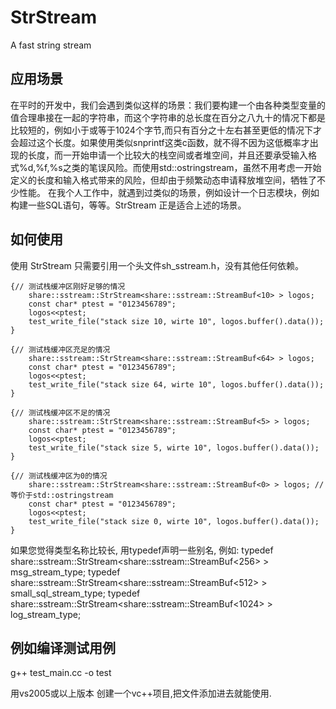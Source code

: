 # StrStream
A fast string stream

## 应用场景 ## 
在平时的开发中，我们会遇到类似这样的场景：我们要构建一个由各种类型变量的值合理串接在一起的字符串，而这个字符串的总长度在百分之八九十的情况下都是比较短的，例如小于或等于1024个字节,而只有百分之十左右甚至更低的情况下才会超过这个长度。如果使用类似snprintf这类c函数，就不得不因为这低概率才出现的长度，而一开始申请一个比较大的栈空间或者堆空间，并且还要承受输入格式%d,%f,%s之类的笔误风险。而使用std::ostringstream，虽然不用考虑一开始定义的长度和输入格式带来的风险，但却由于频繁动态申请释放堆空间，牺牲了不少性能。 在我个人工作中，就遇到过类似的场景，例如设计一个日志模块，例如构建一些SQL语句，等等。StrStream 正是适合上述的场景。


## 如何使用 ##
使用 StrStream 只需要引用一个头文件sh_sstream.h，没有其他任何依赖。

    {// 测试栈缓冲区刚好足够的情况
        share::sstream::StrStream<share::sstream::StreamBuf<10> > logos;
        const char* ptest = "0123456789";
        logos<<ptest;
        test_write_file("stack size 10, wirte 10", logos.buffer().data());
    }

    {// 测试栈缓冲区充足的情况
        share::sstream::StrStream<share::sstream::StreamBuf<64> > logos;
        const char* ptest = "0123456789";
        logos<<ptest;
        test_write_file("stack size 64, wirte 10", logos.buffer().data());
    }

    {// 测试栈缓冲区不足的情况
        share::sstream::StrStream<share::sstream::StreamBuf<5> > logos;
        const char* ptest = "0123456789";
        logos<<ptest;
        test_write_file("stack size 5, wirte 10", logos.buffer().data());
    }

    {// 测试栈缓冲区为0的情况
        share::sstream::StrStream<share::sstream::StreamBuf<0> > logos; // 等价于std::ostringstream
        const char* ptest = "0123456789";
        logos<<ptest;
        test_write_file("stack size 0, wirte 10", logos.buffer().data());
    }

如果您觉得类型名称比较长, 用typedef声明一些别名, 例如:
typedef share::sstream::StrStream<share::sstream::StreamBuf<256> > msg_stream_type;
typedef share::sstream::StrStream<share::sstream::StreamBuf<512> > small_sql_stream_type;
typedef share::sstream::StrStream<share::sstream::StreamBuf<1024> > log_stream_type;

## 例如编译测试用例 ##
g++ test_main.cc -o test

用vs2005或以上版本 创建一个vc++项目,把文件添加进去就能使用.
